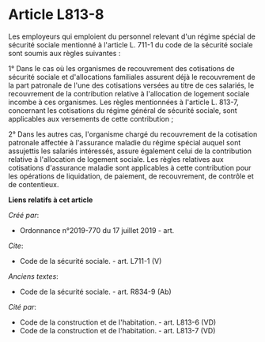 # Article L813-8

Les employeurs qui emploient du personnel relevant d'un régime spécial de sécurité sociale mentionné à l'article L. 711-1 du
code de la sécurité sociale sont soumis aux règles suivantes : 

1° Dans le cas où les organismes de recouvrement des cotisations de sécurité sociale et d'allocations familiales assurent
déjà le recouvrement de la part patronale de l'une des cotisations versées au titre de ces salariés, le recouvrement de la
contribution relative à l'allocation de logement sociale incombe à ces organismes. Les règles mentionnées à l'article L.
813-7, concernant les cotisations du régime général de sécurité sociale, sont applicables aux versements de cette
contribution ; 

2° Dans les autres cas, l'organisme chargé du recouvrement de la cotisation patronale affectée à l'assurance maladie du
régime spécial auquel sont assujettis les salariés intéressés, assure également celui de la contribution relative à
l'allocation de logement sociale. Les règles relatives aux cotisations d'assurance maladie sont applicables à cette
contribution pour les opérations de liquidation, de paiement, de recouvrement, de contrôle et de contentieux.

**Liens relatifs à cet article**

_Créé par_:

  - Ordonnance n°2019-770 du 17 juillet 2019 - art.

_Cite_:

  - Code de la sécurité sociale. - art. L711-1 (V)

_Anciens textes_:

  - Code de la sécurité sociale. - art. R834-9 (Ab)

_Cité par_:

  - Code de la construction et de l'habitation. - art. L813-6 (VD)
  - Code de la construction et de l'habitation. - art. L813-7 (VD)
